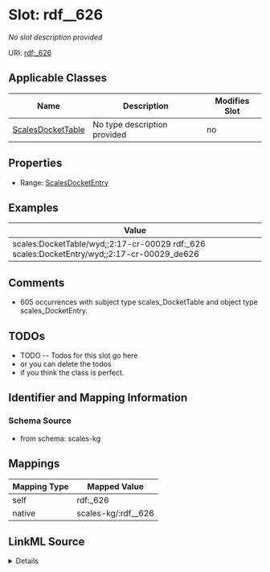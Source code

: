 

# Slot: rdf__626


_No slot description provided_





URI: [rdf:_626](http://www.w3.org/1999/02/22-rdf-syntax-ns#_626)



<!-- no inheritance hierarchy -->





## Applicable Classes

| Name | Description | Modifies Slot |
| --- | --- | --- |
| [ScalesDocketTable](../classes/ScalesDocketTable.md) | No type description provided |  no  |







## Properties

* Range: [ScalesDocketEntry](../classes/ScalesDocketEntry.md)






## Examples

| Value |
| --- |
| scales:DocketTable/wyd;;2:17-cr-00029 rdf:_626 scales:DocketEntry/wyd;;2:17-cr-00029_de626 |

## Comments

* 605 occurrences with subject type scales_DocketTable and object type scales_DocketEntry.

## TODOs

* TODO -- Todos for this slot go here
* or you can delete the todos
* if you think the class is perfect.

## Identifier and Mapping Information







### Schema Source


* from schema: scales-kg




## Mappings

| Mapping Type | Mapped Value |
| ---  | ---  |
| self | rdf:_626 |
| native | scales-kg/:rdf__626 |




## LinkML Source

<details>
```yaml
name: rdf__626
description: No slot description provided
todos:
- TODO -- Todos for this slot go here
- or you can delete the todos
- if you think the class is perfect.
comments:
- 605 occurrences with subject type scales_DocketTable and object type scales_DocketEntry.
examples:
- value: scales:DocketTable/wyd;;2:17-cr-00029 rdf:_626 scales:DocketEntry/wyd;;2:17-cr-00029_de626
from_schema: scales-kg
rank: 1000
slot_uri: rdf:_626
alias: rdf__626
domain_of:
- scales_DocketTable
range: scales_DocketEntry

```
</details>